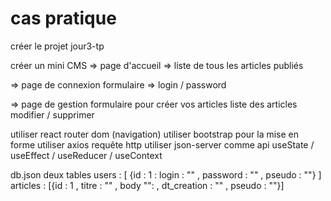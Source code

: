 # cas pratique
créer le projet jour3-tp

créer un mini CMS 
=> page d'accueil => liste de tous les articles publiés

=> page de connexion 
formulaire => login / password 

=> page de gestion 
    formulaire pour créer vos articles 
    liste des articles modifier / supprimer 

utiliser react router dom (navigation)
utiliser bootstrap pour la mise en forme 
utiliser axios requête http 
utiliser json-server comme api 
useState / useEffect / useReducer / useContext 

db.json 
deux tables
users : [ {id : 1 : login : "" , password : "" , pseudo : ""} ]
articles : [{id : 1 , titre : "" , body "": , dt_creation : "" , pseudo : ""}]


